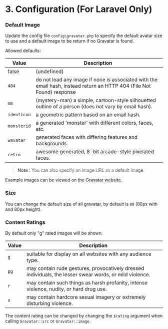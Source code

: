 # 3. Configuration (For Laravel Only)

### Default Image

Update the config file `config\gravatar.php` to specify the default avatar size to use and a default image to be return if no Gravatar is found.

Allowed defaults:

| Value       | Description                                                                                                           |
|-------------|-----------------------------------------------------------------------------------------------------------------------|
| false       | (undefined)                                                                                                           |
| `404`       | do not load any image if none is associated with the email hash, instead return an HTTP 404 (File Not Found) response |
| `mm`        | (mystery-man) a simple, cartoon-style silhouetted outline of a person (does not vary by email hash).                  |
| `identicon` | a geometric pattern based on an email hash.                                                                           |
| `monsterid` | a generated 'monster' with different colors, faces, etc.                                                              |
| `wavatar`   | generated faces with differing features and backgrounds.                                                              |
| `retro`     | awesome generated, 8-bit arcade-style pixelated faces.                                                                |

> **Note :** You can also specify an image URL as a default image.

Example images can be viewed on [the Gravatar website](https://gravatar.com/site/implement/images/).

### Size

You can change the default size of all gravatar, by default is `80` (80px with and 80px height).

### Content Ratings

By default only "g" rated images will be shown.

| Value | Description                                                                                             |
|-------|---------------------------------------------------------------------------------------------------------|
| `g`   | suitable for display on all websites with any audience type.                                            |
| `pg`  | may contain rude gestures, provocatively dressed individuals, the lesser swear words, or mild violence. |
| `r`   | may contain such things as harsh profanity, intense violence, nudity, or hard drug use.                 |
| `x`   | may contain hardcore sexual imagery or extremely disturbing violence.                                   | 

The content rating can be changed by changing the `$rating` argument when calling `Gravatar::src` or `Gravatar::image`.
